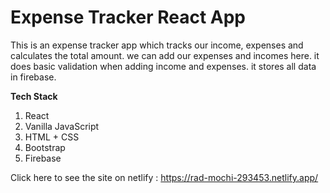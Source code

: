 # Expense Tracker React App
This is an expense tracker app which tracks our income, expenses and calculates the total amount. we can add our expenses and incomes here.
it does basic validation when adding income and expenses. it stores all data in firebase.

<b>Tech Stack</b>
1. React
2. Vanilla JavaScript
3. HTML + CSS
4. Bootstrap
5. Firebase

Click here to see the site on netlify : https://rad-mochi-293453.netlify.app/
